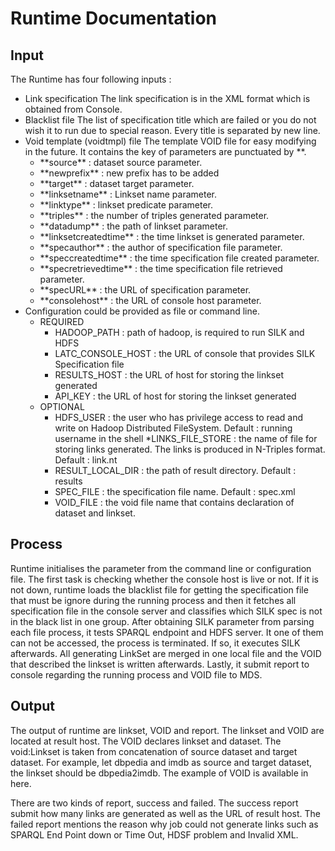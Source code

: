 # Runtime Documentation


## Input

The Runtime has four following inputs :
* Link specification 
The link specification is in the XML format which is obtained from Console.
* Blacklist file
The list of specification title which are failed or you do not wish it to run due to special reason. Every title is separated by new line.
* Void template (voidtmpl) file
The template VOID file for easy modifying in the future. It contains the key of parameters are punctuated by \*\*.
	* \*\*source\*\* : dataset source parameter.
	* \*\*newprefix\*\* : new prefix has to be added
	* \*\*target\*\* : dataset target parameter.
	* \*\*linksetname\*\* : Linkset name parameter.
	* \*\*linktype\*\* : linkset predicate parameter.
	* \*\*triples\*\* : the number of triples generated parameter.
	* \*\*datadump\*\* : the path of linkset parameter.
	* \*\*linksetcreatedtime\*\* : the time linkset is generated parameter.
	* \*\*specauthor\*\* : the author of specification file parameter.
	* \*\*speccreatedtime\*\* : the time specification file created parameter.
	* \*\*specretrievedtime\*\* : the time specification file retrieved parameter.
	* \*\*specURL\*\* : the URL of specification parameter.
	* \*\*consolehost\*\* : the URL of console host parameter.
* Configuration could be provided as file or command line.
	* REQUIRED
		* HADOOP_PATH : path of hadoop, is required to run SILK and HDFS
   		* LATC_CONSOLE_HOST : the URL of console that provides SILK Specification file
   		* RESULTS_HOST : the URL of host for storing the linkset generated
   		* API_KEY : the URL of host for storing the linkset generated
   	* OPTIONAL
		* HDFS_USER : the user who has privilege access to read and write on Hadoop Distributed FileSystem. Default : running username in the shell
		*LINKS_FILE_STORE : the name of file for storing links generated. The links is produced in N-Triples format. Default : link.nt
		* RESULT_LOCAL_DIR : the path of result directory. Default : results
		* SPEC_FILE : the specification file name. Default : spec.xml
		* VOID_FILE : the void file name that contains declaration of dataset and linkset.

## Process

Runtime initialises the parameter from the command line or configuration file. The first task is checking whether the console host is live or not.   If it is not down, runtime loads the blacklist file for getting the specification file that must be ignore during the running process and then it fetches all specification file in the console server and classifies which SILK spec is not in the black list in one group.   After obtaining SILK parameter from parsing each file process, it tests SPARQL endpoint and HDFS server. It one of them can not be accessed, the process is terminated. If so, it executes SILK afterwards.  All generating LinkSet are merged in one local file and the VOID that described the linkset is written afterwards. Lastly, it submit report to console regarding the running process and VOID file to MDS.

## Output

The output of runtime are linkset, VOID and report. The linkset and VOID are located at result host. The VOID declares  linkset and dataset. The void:Linkset is taken from concatenation of source dataset and target dataset. For example, let dbpedia and imdb as source and target dataset, the linkset should be  dbpedia2imdb.  The example of VOID is available in here.

There are two kinds of report, success and failed. The success report submit how many links are generated as well as the URL of result host. The failed report mentions the reason why job could not generate links such as SPARQL End Point down or Time Out, HDSF problem and Invalid XML.  
